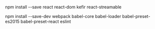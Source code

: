 npm install --save react react-dom kefir react-streamable

npm install --save-dev webpack babel-core babel-loader babel-preset-es2015 babel-preset-react eslint
